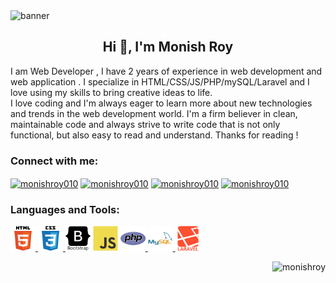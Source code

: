 <img src="https://media.licdn.com/dms/image/D5616AQEJwwbDBfPjKQ/profile-displaybackgroundimage-shrink_200_800/0/1690546618290?e=2147483647&v=beta&t=ER5XqrWaO8QRfAFhNeTsZroIZ1usyPPuzqCWYB2U5-E" alt="banner"/>
<h2 align="center">Hi 👋, I'm Monish Roy</h2>
<p align="left">I am Web Developer , I have 2 years of experience in web development and web application . I specialize in HTML/CSS/JS/PHP/mySQL/Laravel and I love using my skills to bring creative ideas to life.</br> I love coding and I'm always eager to learn more about new technologies and trends in the web development world. I'm a firm believer in clean, maintainable code and always strive to write code that is not only functional, but also easy to read and understand. Thanks for reading !</p>



<h3 align="left">Connect with me:</h3>
<p align="left">
<a href="https://fb.com/monishroy010" target="blank"><img align="center" src="https://raw.githubusercontent.com/rahuldkjain/github-profile-readme-generator/master/src/images/icons/Social/facebook.svg" alt="monishroy010" height="30" width="40" /></a>
<a href="https://instagram.com/monishroy010" target="blank"><img align="center" src="https://raw.githubusercontent.com/rahuldkjain/github-profile-readme-generator/master/src/images/icons/Social/instagram.svg" alt="monishroy010" height="30" width="40" /></a>
<a href="https://linkedin.com/in/monishroy010" target="blank"><img align="center" src="https://raw.githubusercontent.com/rahuldkjain/github-profile-readme-generator/master/src/images/icons/Social/linked-in-alt.svg" alt="monishroy010" height="30" width="40" /></a>
<a href="https://twitter.com/monishroy010" target="blank"><img align="center" src="https://raw.githubusercontent.com/rahuldkjain/github-profile-readme-generator/master/src/images/icons/Social/twitter.svg" alt="monishroy010" height="30" width="40" /></a>
</p>

<h3 align="left">Languages and Tools:</h3>
<p align="left">
<a href="https://www.w3.org/html/" target="_blank" rel="noreferrer"> <img src="https://raw.githubusercontent.com/devicons/devicon/master/icons/html5/html5-original-wordmark.svg" alt="html5" width="40" height="40"/> </a>
<a href="https://www.w3schools.com/css/" target="_blank" rel="noreferrer"> <img src="https://raw.githubusercontent.com/devicons/devicon/master/icons/css3/css3-original-wordmark.svg" alt="css3" width="40" height="40"/> </a><a href="https://getbootstrap.com" target="_blank" rel="noreferrer"> <img src="https://raw.githubusercontent.com/devicons/devicon/master/icons/bootstrap/bootstrap-plain-wordmark.svg" alt="bootstrap" width="40" height="40"/></a> 
<a href="https://developer.mozilla.org/en-US/docs/Web/JavaScript" target="_blank" rel="noreferrer"> <img src="https://raw.githubusercontent.com/devicons/devicon/master/icons/javascript/javascript-original.svg" alt="javascript" width="40" height="40"/></a> 
<a href="https://www.php.net" target="_blank" rel="noreferrer"> <img src="https://raw.githubusercontent.com/devicons/devicon/master/icons/php/php-original.svg" alt="php" width="40" height="40"/> </a> 
<a href="https://www.mysql.com/" target="_blank" rel="noreferrer"> <img src="https://raw.githubusercontent.com/devicons/devicon/master/icons/mysql/mysql-original-wordmark.svg" alt="mysql" width="40" height="40"/> </a>
<a href="https://laravel.com/" target="_blank" rel="noreferrer"> <img src="https://raw.githubusercontent.com/devicons/devicon/master/icons/laravel/laravel-plain-wordmark.svg" alt="laravel" width="40" height="40"/> </a> 
<p align="right"> <img src="https://komarev.com/ghpvc/?username=monishroy&label=Profile%20views&color=0e75b6&style=flat" alt="monishroy" /> </p>
</p>


